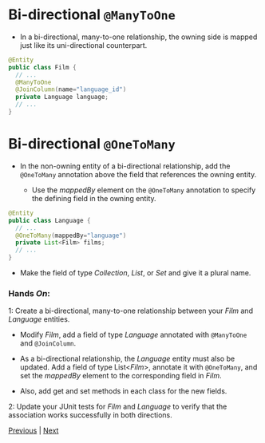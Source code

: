 # Bi-directional `@ManyToOne`

* In a bi-directional, many-to-one relationship, the owning side is mapped just like its uni-directional counterpart.

```java
@Entity
public class Film {
  // ...
  @ManyToOne
  @JoinColumn(name="language_id")
  private Language language;
  // ...
}
```

# Bi-directional `@OneToMany`

* In the non-owning entity of a bi-directional relationship, add the `@OneToMany` annotation above the field that references the owning entity.

  * Use the *mappedBy* element on the `@OneToMany` annotation to specify the defining field in the owning entity.

```java
@Entity
public class Language {
  // ...
  @OneToMany(mappedBy="language")
  private List<Film> films;
  // ...
}
```

  * Make the field of type *Collection*, *List*, or *Set* and give it a plural name.

### Hands *On*:
1: Create a bi-directional, many-to-one relationship between your *Film* and *Language* entities.

* Modify *Film*, add a field of type *Language* annotated with `@ManyToOne` and `@JoinColumn`.

* As a bi-directional relationship, the *Language* entity must also be updated. Add a field of type List<*Film*>, annotate it with `@OneToMany`, and set the *mappedBy* element to the corresponding field in *Film*.

* Also, add get and set methods in each class for the new fields.

2: Update your JUnit tests for *Film* and *Language* to verify that the association works successfully in both directions. 


[Previous](uni_many_to_one.md) | [Next](labs.md)